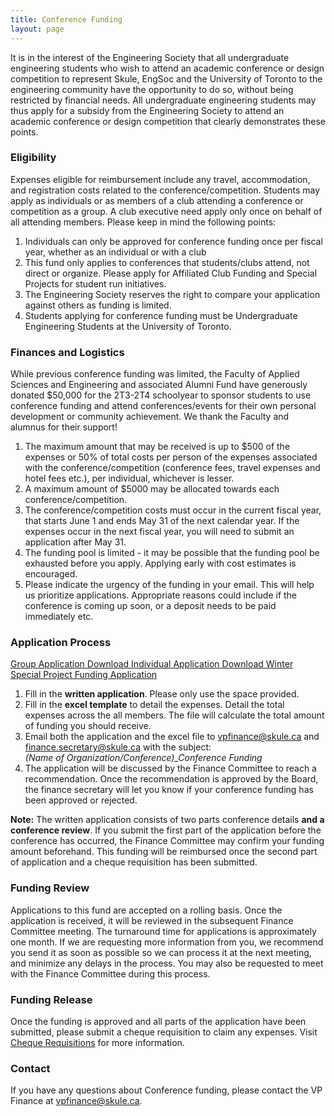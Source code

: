 ```yaml
---
title: Conference Funding
layout: page
---
```


<p>It is in the interest of the Engineering Society that all undergraduate engineering students who wish to attend an academic conference or design competition to represent Skule, EngSoc and the University of Toronto to the engineering community have the opportunity to do so, without being restricted by financial needs. All undergraduate engineering students may thus apply for a subsidy from the Engineering Society to attend an academic conference or design competition that clearly demonstrates these points.</p>
<h3>Eligibility</h3>
<p>Expenses eligible for reimbursement include any travel, accommodation, and registration costs related to the conference/competition. Students may apply as individuals or as members of a club attending a conference or competition as a group. A club executive need apply only once on behalf of all attending members. Please keep in mind the following points:</p>
<ol>
    <li>Individuals can only be approved for conference funding once per fiscal year, whether as an individual or with a club</li>
    <li>This fund only applies to conferences that students/clubs attend, not direct or organize. Please apply for Affiliated Club Funding and Special Projects for student run initiatives.</li>
    <li>The Engineering Society reserves the right to compare your application against others as funding is limited.</li>
    <li>Students applying for conference funding must be Undergraduate Engineering Students at the University of Toronto.</li>
</ol>
<h3>Finances and Logistics</h3>
<p>While previous conference funding was limited, the Faculty of Applied Sciences and Engineering and associated Alumni Fund have generously donated $50,000 for the 2T3-2T4 schoolyear to sponsor students to use conference funding and attend conferences/events for their own personal development or community achievement. We thank the Faculty and alumnus for their support!</p>
<ol>
    <li>The maximum amount that may be received is up to $500 of the expenses or 50% of total costs per person of the expenses associated with the conference/competition (conference fees, travel expenses and hotel fees etc.), per individual, whichever is lesser.</li>
    <li>A maximum amount of $5000 may be allocated towards each conference/competition.</li>
    <li>The conference/competition costs must occur in the current fiscal year, that starts June 1 and ends May 31 of the next calendar year. If the expenses occur in the next fiscal year, you will need to submit an application after May 31.</li>
    <li>The funding pool is limited - it may be possible that the funding pool be exhausted before you apply. Applying early with cost estimates is encouraged.</li>
    <li>Please indicate the urgency of the funding in your email. This will help us prioritize applications. Appropriate reasons could include if the conference is coming up soon, or a deposit needs to be paid immediately etc.</li>
</ol>
<h3>Application Process</h3> <a class="button is-primary" href="https://new.skule.ca/upload/finance/Conference-Funding-Application-2T3-2T4-Group.xlsx" download> Group Application Download </a><a class="button is-primary" href="https://new.skule.ca/upload/finance/Conference-Funding-Application-2T3-2T4-Individual.xlsx" download> Individual Application Download </a><a class="button is-danger" href="https://docs.google.com/forms/u/2/d/e/1FAIpQLSc-rONEqG6p9s-P5y7LsPGavkY9m00JPIh_ktQBzTZ3OpNcLw/viewform"> Winter Special Project Funding Application </a>
<ol>
    <li>Fill in the <strong>written application</strong>. Please only use the space provided.</li>
    <li>Fill in the <strong>excel template</strong> to detail the expenses. Detail the total expenses across the all members. The file will calculate the total amount of funding you should receive.</li>
    <li>Email both the application and the excel file to <a href="mailto:vpfinance@skule.ca">vpfinance@skule.ca</a> and <a href="mailto:finance.secretary@skule.ca">finance.secretary@skule.ca</a> with the subject:<br> <em>(Name of Organization/Conference)_Conference Funding</em> </li>
    <li>The application will be discussed by the Finance Committee to reach a recommendation. Once the recommendation is approved by the Board, the finance secretary will let you know if your conference funding has been approved or rejected.</li>
</ol>
<p><strong>Note:</strong> The written application consists of two parts conference details <b>and a conference review</b>. If you submit the first part of the application before the conference has occurred, the Finance Committee may confirm your funding amount beforehand. This funding will be reimbursed once the second part of application and a cheque requisition has been submitted.</p>
<h3>Funding Review</h3>
<p>Applications to this fund are accepted on a rolling basis. Once the application is received, it will be reviewed in the subsequent Finance Committee meeting. The turnaround time for applications is approximately one month. If we are requesting more information from you, we recommend you send it as soon as possible so we can process it at the next meeting, and minimize any delays in the process. You may also be requested to meet with the Finance Committee during this process.</p>
<h3>Funding Release</h3>
<p>Once the funding is approved and all parts of the application have been submitted, please submit a cheque requisition to claim any expenses. Visit <a href="../cheque_requisitions">Cheque Requisitions</a> for more information.</p>
<h3>Contact</h3>
<p>If you have any questions about Conference funding, please contact the VP Finance at <a class="has-text-warning" href="mailto:vpfinance@skule.ca">vpfinance@skule.ca</a>.
